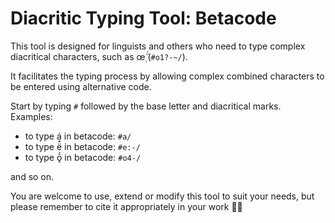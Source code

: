 # Diacritic Typing Tool: Betacode

This tool is designed for linguists and others who need to type complex diacritical characters, such as œ̣̃́ (`#o1?-~/`).

It facilitates the typing process by allowing complex combined characters to be entered using alternative code. 

Start by typing `#` followed by the base letter and diacritical marks. Examples:
- to type á in betacode: `#a/`
- to type ë̄́ in betacode: `#e:-/`
- to type ǭ́ in betacode: `#o4-/`

and so on.

You are welcome to use, extend or modify this tool to suit your needs, but please remember to cite it appropriately in your work 🤝🏼
